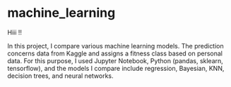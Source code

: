 # machine_learning
Hiii !!

In this project, I compare various machine learning models. The prediction concerns data from Kaggle and assigns a fitness class based on personal data. For this purpose, I used Jupyter Notebook, Python (pandas, sklearn, tensorflow), and the models I compare include regression, Bayesian, KNN, decision trees, and neural networks.
